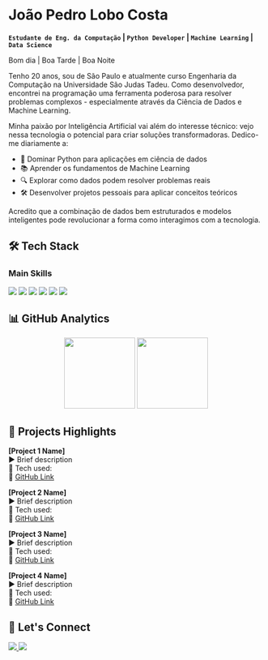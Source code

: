 # João Pedro Lobo Costa

**`Estudante de Eng. da Computação` | `Python Developer` | `Machine Learning` | `Data Science`**

Bom dia | Boa Tarde | Boa Noite

Tenho 20 anos, sou de São Paulo e atualmente curso Engenharia da Computação na Universidade São Judas Tadeu. Como desenvolvedor, encontrei na programação uma ferramenta poderosa para resolver problemas complexos - especialmente através da Ciência de Dados e Machine Learning.  

Minha paixão por Inteligência Artificial vai além do interesse técnico: vejo nessa tecnologia o potencial para criar soluções transformadoras. Dedico-me diariamente a:  

- 🐍 Dominar Python para aplicações em ciência de dados
- 📚 Aprender os fundamentos de Machine Learning
- 🔍 Explorar como dados podem resolver problemas reais
- 🛠️ Desenvolver projetos pessoais para aplicar conceitos teóricos  

Acredito que a combinação de dados bem estruturados e modelos inteligentes pode revolucionar a forma como interagimos com a tecnologia.  

## 🛠️ Tech Stack

### Main Skills
<div>
  <img src="https://img.shields.io/badge/Python-3776AB?style=for-the-badge&logo=python&logoColor=white" />
  <img src="https://img.shields.io/badge/Pandas-150458?style=for-the-badge&logo=pandas&logoColor=white" />
  <img src="https://img.shields.io/badge/Numpy-013243?style=for-the-badge&logo=numpy&logoColor=white" />
  <img src="https://img.shields.io/badge/Scikit_Learn-F7931E?style=for-the-badge&logo=scikit-learn&logoColor=white" />
  <img src="https://img.shields.io/badge/SQL-4479A1?style=for-the-badge&logo=postgresql&logoColor=white" />
  <img src="https://img.shields.io/badge/Git-F05032?style=for-the-badge&logo=git&logoColor=white" />
</div>


## 📊 GitHub Analytics

<div align="center">
  <img height="140em" src="https://github-readme-stats.vercel.app/api?username=Joao-Pedro-Lobo&show_icons=true&theme=midnight-purple&hide_border=true&count_private=true" />
  <img height="140em" src="https://github-readme-stats.vercel.app/api/top-langs/?username=Joao-Pedro-Lobo&layout=compact&theme=midnight-purple&hide_border=true&langs_count=6" />
</div>

## 🚀 Projects Highlights

**[Project 1 Name]**   
▶️ Brief description  
🔧 Tech used:  
📌 [GitHub Link](https://github.com/Joao-Pedro-Lobo/gerenciador_tarefas)

**[Project 2 Name]**  
▶️ Brief description  
🔧 Tech used:  
📌 [GitHub Link](#)  

**[Project 3 Name]**  
▶️ Brief description  
🔧 Tech used:  
📌 [GitHub Link](#)  

**[Project 4 Name]**  
▶️ Brief description  
🔧 Tech used:  
📌 [GitHub Link](#)  

## 🤝 Let's Connect

<div>
  <a href="https://www.linkedin.com/in/joaolobo0705" target="_blank">
    <img src="https://img.shields.io/badge/LinkedIn-0077B5?style=for-the-badge&logo=linkedin&logoColor=white" />
  </a>
  <a href="mailto:joaolobo0705@gmail.com">
    <img src="https://img.shields.io/badge/Gmail-D14836?style=for-the-badge&logo=gmail&logoColor=white" />
  </a>
</div>
